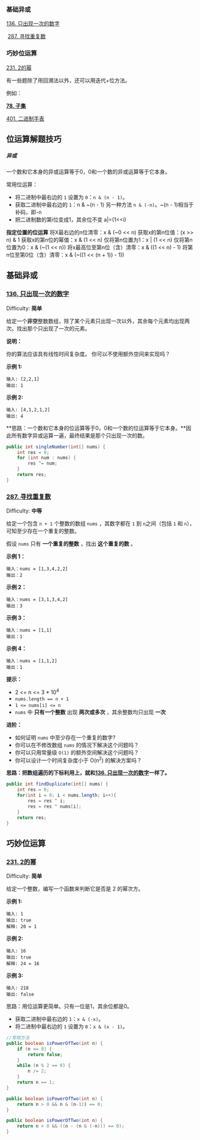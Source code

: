 ### 基础异或

[136. 只出现一次的数字](#136-只出现一次的数字)

​	[287. 寻找重复数](#287-寻找重复数)



### 巧妙位运算

[231. 2的幂](#231-2的幂)





有一些题除了用回溯法以外，还可以用迭代+位方法。

例如：

**[78. 子集](./回溯法.md/#78-子集)**

[401. 二进制手表](https://leetcode-cn.com/problems/binary-watch/) 



## 位运算解题技巧

##### 异或

一个数和它本身的异或运算等于0，0和一个数的异或运算等于它本身。



常用位运算：

- 将二进制中最右边的 `1` 设置为 `0`：`n & (n - 1)`。
- 获取二进制中最右边的 `1`：n & ~(n - 1)   另一种方法 `n & (-n)`。~(n - 1)相当于补码，即-n
- 把二进制数的第i位变成1，其余位不变  a|=(1<<i) 

**指定位置的位运算**
将X最右边的n位清零：x & (~0 << n)
获取x的第n位值：(x >> n) & 1
获取x的第n位的幂值：x & (1 << n)
仅将第n位置为1：x | (1 << n)
仅将第n位置为0：x & (~(1 << n))
将x最高位至第n位（含）清零：x & ((1 << n) - 1)
将第n位至第0位（含）清零：x & (~((1 << (n + 1)) - 1))



## 基础异或

### [136. 只出现一次的数字](https://leetcode-cn.com/problems/single-number/)

Difficulty: **简单**


给定一个**非空**整数数组，除了某个元素只出现一次以外，其余每个元素均出现两次。找出那个只出现了一次的元素。

**说明：**

你的算法应该具有线性时间复杂度。 你可以不使用额外空间来实现吗？

**示例 1:**

```
输入: [2,2,1]
输出: 1
```

**示例 2:**

```
输入: [4,1,2,1,2]
输出: 4
```

**思路：一个数和它本身的位运算等于0，0和一个数的位运算等于它本身。**因此所有数字异或运算一遍，最终结果是那个只出现一次的数。

```java
public int singleNumber(int[] nums) {
    int res = 0;
    for (int num : nums) {
        res ^= num;
    }
    return res;
}
```

### [287. 寻找重复数](https://leetcode-cn.com/problems/find-the-duplicate-number/)

Difficulty: **中等**


给定一个包含 `n + 1` 个整数的数组 `nums` ，其数字都在 `1` 到 `n`之间（包括 `1` 和 `n`），可知至少存在一个重复的整数。

假设 `nums` 只有 **一个重复的整数** ，找出 **这个重复的数** 。

**示例 1：**

```
输入：nums = [1,3,4,2,2]
输出：2
```

**示例 2：**

```
输入：nums = [3,1,3,4,2]
输出：3
```

**示例 3：**

```
输入：nums = [1,1]
输出：1
```

**示例 4：**

```
输入：nums = [1,1,2]
输出：1
```

**提示：**

*   2 <= n <= 3 * 10<sup>4</sup>
*   `nums.length == n + 1`
*   `1 <= nums[i] <= n`
*   `nums` 中 **只有一个整数** 出现 **两次或多次** ，其余整数均只出现 **一次**

**进阶：**

*   如何证明 `nums` 中至少存在一个重复的数字?
*   你可以在不修改数组 `nums` 的情况下解决这个问题吗？
*   你可以只用常量级 `O(1)` 的额外空间解决这个问题吗？
*   你可以设计一个时间复杂度小于 O(n<sup>2</sup>) 的解决方案吗？

**思路：把数组遍历的下标利用上，就和[136. 只出现一次的数字](#136-只出现一次的数字)一样了。**

```java
public int findDuplicate(int[] nums) {
    int res = 0;
    for(int i = 0; i < nums.length; i++){
        res = res ^ i;
        res = res ^ nums[i];
    }
    return res;
}
```



## 巧妙位运算

### [231. 2的幂](https://leetcode-cn.com/problems/power-of-two/)

Difficulty: **简单**


给定一个整数，编写一个函数来判断它是否是 2 的幂次方。

**示例 1:**

```
输入: 1
输出: true
解释: 20 = 1
```

**示例 2:**

```
输入: 16
输出: true
解释: 24 = 16
```

**示例 3:**

```
输入: 218
输出: false
```

思路：用位运算更简单。只有一位是1，其余位都是0。

- 获取二进制中最右边的 `1`：`x & (-x)`。
- 将二进制中最右边的 `1` 设置为 `0`：`x & (x - 1)`。

```java
//常规方法
public boolean isPowerOfTwo(int n) {
    if (n == 0) {
        return false;
    }
    while (n % 2 == 0) {
        n /= 2;
    }
    return n == 1;
}

public boolean isPowerOfTwo(int n) {
    return n > 0 && n & (n-1)) == 0;
}

public boolean isPowerOfTwo(int n) {
    return n > 0 && ((n - (n & (-n))) == 0);
}
```

